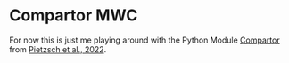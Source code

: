 # Compartor MWC
For now this is just me playing around with the Python Module [Compartor](https://github.com/zechnerlab/Compartor) from [Pietzsch et al., 2022](https://www.ncbi.nlm.nih.gov/pmc/articles/PMC8428613/).